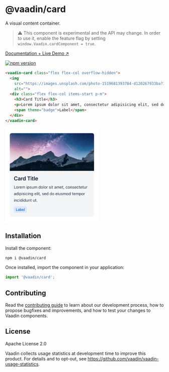 # @vaadin/card

A visual content container.

> ⚠️ This component is experimental and the API may change. In order to use it, enable the feature flag by setting `window.Vaadin.cardComponent = true`.

[Documentation + Live Demo ↗](https://vaadin.com/docs/latest/components/card)

[![npm version](https://badgen.net/npm/v/@vaadin/card)](https://www.npmjs.com/package/@vaadin/card)

```html
<vaadin-card class="flex flex-col overflow-hidden">
  <img
    src="https://images.unsplash.com/photo-1519681393784-d120267933ba?ixid=MXwxMjA3fDB8MHxwaG90by1wYWdlfHx8fGVufDB8fHw%3D&ixlib=rb-1.2.1&auto=format&fit=crop&w=750&q=80"
    alt="">
  <div class="flex flex-col items-start p-m">
    <h3>Card Title</h3>
    <p>Lorem ipsum dolor sit amet, consectetur adipisicing elit, sed do eiusmod tempor incididunt ut.</p>
    <span theme="badge">Label</span>
  </div>
</vaadin-card>
```

[<img src="https://raw.githubusercontent.com/vaadin/web-components/main/packages/card/screenshot.png" width="296" alt="Screenshot of vaadin-card">](https://vaadin.com/docs/latest/components/card)

## Installation

Install the component:

```sh
npm i @vaadin/card
```

Once installed, import the component in your application:

```js
import '@vaadin/card';
```

## Contributing

Read the [contributing guide](https://vaadin.com/docs/latest/contributing) to learn about our development process, how to propose bugfixes and improvements, and how to test your changes to Vaadin components.

## License

Apache License 2.0

Vaadin collects usage statistics at development time to improve this product.
For details and to opt-out, see https://github.com/vaadin/vaadin-usage-statistics.
